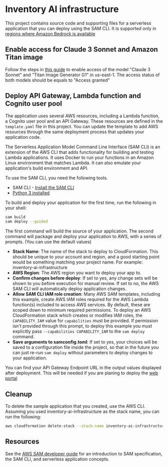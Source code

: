 #  Inventory AI infrastructure

This project contains source code and supporting files for a serverless application that you can deploy using the SAM CLI. It is supported only in [regions where Amazon Bedrock is available](https://docs.aws.amazon.com/bedrock/latest/userguide/bedrock-regions.html)

## Enable access for Claude 3 Sonnet and Amazon Titan image

Follow the steps in [this guide](https://docs.aws.amazon.com/bedrock/latest/userguide/model-access.html) to enable access of the model "Claude 3 Sonnet" and "Titan Image Generator G1" in us-east-1. The access status of both models should be equals to "Access granted"

## Deploy API Gateway, Lambda function and Cognito user pool

The application uses several AWS resources, including a Lambda function, a Cognito user pool and an API Gateway. These resources are defined in the `template.yaml` file in this project. You can update the template to add AWS resources through the same deployment process that updates your application code.

The Serverless Application Model Command Line Interface (SAM CLI) is an extension of the AWS CLI that adds functionality for building and testing Lambda applications. It uses Docker to run your functions in an Amazon Linux environment that matches Lambda. It can also emulate your application's build environment and API.

To use the SAM CLI, you need the following tools.

* SAM CLI - [Install the SAM CLI](https://docs.aws.amazon.com/serverless-application-model/latest/developerguide/serverless-sam-cli-install.html)
* [Python 3 installed](https://www.python.org/downloads/)

To build and deploy your application for the first time, run the following in your shell:

```bash
sam build
sam deploy --guided 
```

The first command will build the source of your application. The second command will package and deploy your application to AWS, with a series of prompts. (You can use the default values)

* **Stack Name**: The name of the stack to deploy to CloudFormation. This should be unique to your account and region, and a good starting point would be something matching your project name. For example: inventory-ai-infrastructure
* **AWS Region**: The AWS region you want to deploy your app to.
* **Confirm changes before deploy**: If set to yes, any change sets will be shown to you before execution for manual review. If set to no, the AWS SAM CLI will automatically deploy application changes.
* **Allow SAM CLI IAM role creation**: Many AWS SAM templates, including this example, create AWS IAM roles required for the AWS Lambda function(s) included to access AWS services. By default, these are scoped down to minimum required permissions. To deploy an AWS CloudFormation stack which creates or modifies IAM roles, the `CAPABILITY_IAM` value for `capabilities` must be provided. If permission isn't provided through this prompt, to deploy this example you must explicitly pass `--capabilities CAPABILITY_IAM` to the `sam deploy` command.
* **Save arguments to samconfig.toml**: If set to yes, your choices will be saved to a configuration file inside the project, so that in the future you can just re-run `sam deploy` without parameters to deploy changes to your application.

You can find your API Gateway Endpoint URL in the output values displayed after deployment. This will be needed if you are planing to deploy the [web portal](../web-portal/README.md)

## Cleanup

To delete the sample application that you created, use the AWS CLI. Assuming you used inventory-ai-infrastructure as the stack name, you can run the following:

```bash
aws cloudformation delete-stack --stack-name inventory-ai-infrastructure
```

## Resources

See the [AWS SAM developer guide](https://docs.aws.amazon.com/serverless-application-model/latest/developerguide/what-is-sam.html) for an introduction to SAM specification, the SAM CLI, and serverless application concepts.
